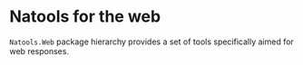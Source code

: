 # Natools for the web

`Natools.Web` package hierarchy provides a set of tools specifically
aimed for web responses.
